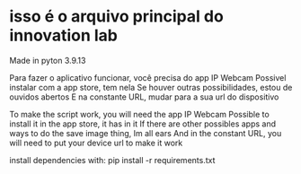 # isso é o arquivo principal do innovation lab

Made in pyton 3.9.13
 
 Para fazer o aplicativo funcionar, você precisa do app IP Webcam
 Possivel instalar com a app store, tem nela
 Se houver outras possibilidades, estou de ouvidos abertos
 E na constante URL, mudar para a sua url do dispositivo
 
 To make the script work, you will need the app IP Webcam
 Possible to install it in the app store, it has in it
 If there are other possibles apps and ways to do the save image thing, Im all ears
 And in the constant URL, you will need to put your device url to make it work


install dependencies with: 
pip install -r requirements.txt
